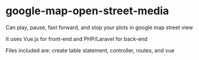 # google-map-open-street-media
Can play, pause, fast forward, and stop your plots in google map street view

It uses Vue.js for front-end and PHP/Laravel for back-end

Files included are: create table statement, controller, routes, and vue
